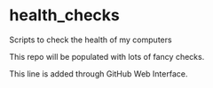 # health_checks
Scripts to check the health of my computers

This repo will be populated with lots of fancy checks.

This line is added through GitHub Web Interface.
